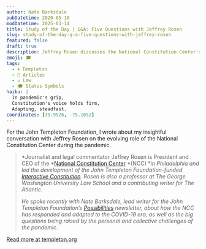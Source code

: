 ```yaml
---
author: Nate Barksdale
pubDatetime: 2020-05-18
modDatetime: 2025-03-14
title: Study of the Day | Q&A: Five Questions with Jeffrey Rosen
slug: study-of-the-day-q-a-five-questions-with-jeffrey-rosen
featured: false
draft: true
description: Jeffrey Rosen discusses the National Constitution Center's adaptations to the pandemic and explores profound legal questions it has raised.
emoji: 🎓
tags:
  - 🌀 Templeton
  - 📖 Articles
  - ⚖️ Law
  - 🎓 Status Symbols
haiku: |
  In pandemic's grip,  
  Constitution's voice holds firm,  
  Adapting, steadfast.
coordinates: [39.9526, -75.1652]
---
```


For the John Templeton Foundation, I wrote about my insightful conversation with Jeffrey Rosen on the evolving role of the National Constitution Center during the pandemic.

> *Journalist and legal commentator Jeffrey Rosen is President and CEO of the *[National Constitution Center](https://www.constitutioncenter.org/) *(NCC) **in Philadelphia and led the development of the John Templeton Foundation-funded *[Interactive Constitution](https://constitutioncenter.org/interactive-constitution)*. Rosen is also a professor at The George Washington University Law School and a contributing writer for *The Atlantic*.*
>
> *He spoke recently with Nate Barksdale, lead writer for the John Templeton Foundation’s *[Possibilities](https://possibilities.templeton.org/email-signup?utm_source=email&utm_medium=signature&utm_campaign=bfc_email)* newsletter, about how the NCC has responded and adapted to the COVID-19 era, as well as the big questions being raised by the personal and collective challenges of the pandemic.*

[Read more at templeton.org](https://www.templeton.org/news/qa-five-questions-with-jeffrey-rosen)
